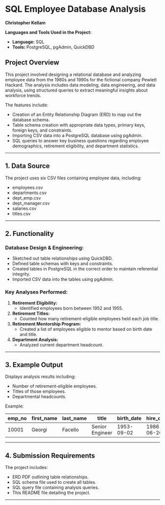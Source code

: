 # SQL Employee Database Analysis  
**Christopher Kellam**  

**Languages and Tools Used in the Project:**  
- **Language:** SQL  
- **Tools:** PostgreSQL, pgAdmin, QuickDBD  

## **Project Overview**  
This project involved designing a relational database and analyzing employee data from the 1980s and 1990s for the fictional company Pewlett Hackard. The analysis includes data modeling, data engineering, and data analysis, using structured queries to extract meaningful insights about workforce trends.

The features include:  
- Creation of an Entity Relationship Diagram (ERD) to map out the database schema.  
- Table schema creation with appropriate data types, primary keys, foreign keys, and constraints.  
- Importing CSV data into a PostgreSQL database using pgAdmin.  
- SQL queries to answer key business questions regarding employee demographics, retirement eligibility, and department statistics.  

---

## **1. Data Source**  
The project uses six CSV files containing employee data, including:  
- employees.csv  
- departments.csv  
- dept_emp.csv  
- dept_manager.csv  
- salaries.csv  
- titles.csv  

---

## **2. Functionality**  

### **Database Design & Engineering:**  
- Sketched out table relationships using QuickDBD.  
- Defined table schemas with keys and constraints.  
- Created tables in PostgreSQL in the correct order to maintain referential integrity.  
- Imported CSV data into the tables using pgAdmin.  

### **Key Analyses Performed:**  
1. **Retirement Eligibility:**  
   - Identified employees born between 1952 and 1955.  
2. **Retirement Titles:**  
   - Counted how many retirement-eligible employees held each job title.  
3. **Retirement Mentorship Program:**  
   - Created a list of employees eligible to mentor based on birth date and title.  
4. **Department Analysis:**  
   - Analyzed current department headcount.  

---

## **3. Example Output**   
Displays analysis results including:  
- Number of retirement-eligible employees.  
- Titles of those employees.  
- Departmental headcounts.  

Example:

| emp_no | first_name | last_name | title           | birth_date | hire_date |
|--------|------------|-----------|------------------|------------|-----------|
| 10001  | Georgi     | Facello   | Senior Engineer  | 1953-09-02 | 1986-06-26 |

---

## **4. Submission Requirements**  
The project includes:  
- ERD PDF outlining table relationships.  
- SQL schema file used to create all tables.  
- SQL query file containing analysis queries.  
- This README file detailing the project.  

---
